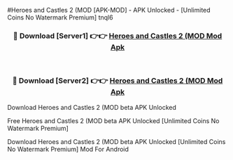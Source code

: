 #Heroes and Castles 2 (MOD [APK-MOD] - APK Unlocked - [Unlimited Coins No Watermark Premium] tnql6



<div align="center">

<h3>🔴 Download [Server1] 👉👉 <a href="https://momento.my/?title=Heroes_and_Castles_2_(MOD">Heroes and Castles 2 (MOD Mod Apk</a></h3><br>

<h3>🔴 Download [Server2] 👉👉 <a href="https://momento.my/?title=Heroes_and_Castles_2_(MOD">Heroes and Castles 2 (MOD Mod Apk</a></h3>
</div>



Download Heroes and Castles 2 (MOD beta APK Unlocked

Free Heroes and Castles 2 (MOD beta APK Unlocked [Unlimited Coins No Watermark Premium]

Download Heroes and Castles 2 (MOD beta APK Unlocked [Unlimited Coins No Watermark Premium] Mod For Android
